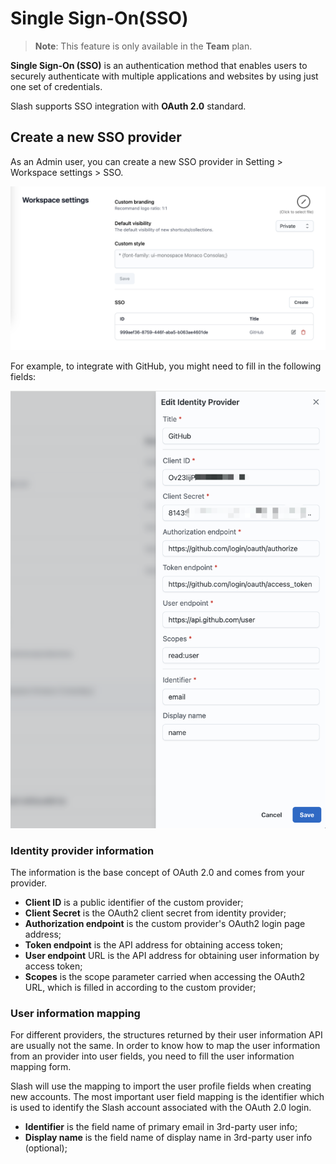 # Single Sign-On(SSO)

> **Note**: This feature is only available in the **Team** plan.

**Single Sign-On (SSO)** is an authentication method that enables users to securely authenticate with multiple applications and websites by using just one set of credentials.

Slash supports SSO integration with **OAuth 2.0** standard.

## Create a new SSO provider

As an Admin user, you can create a new SSO provider in Setting > Workspace settings > SSO.

![sso-setting](../assets/getting-started/sso-setting.png)

For example, to integrate with GitHub, you might need to fill in the following fields:

![github-sso](../assets/getting-started/github-sso.png)

### Identity provider information

The information is the base concept of OAuth 2.0 and comes from your provider.

- **Client ID** is a public identifier of the custom provider;
- **Client Secret** is the OAuth2 client secret from identity provider;
- **Authorization endpoint** is the custom provider's OAuth2 login page address;
- **Token endpoint** is the API address for obtaining access token;
- **User endpoint** URL is the API address for obtaining user information by access token;
- **Scopes** is the scope parameter carried when accessing the OAuth2 URL, which is filled in according to the custom provider;

### User information mapping

For different providers, the structures returned by their user information API are usually not the same. In order to know how to map the user information from an provider into user fields, you need to fill the user information mapping form.

Slash will use the mapping to import the user profile fields when creating new accounts. The most important user field mapping is the identifier which is used to identify the Slash account associated with the OAuth 2.0 login.

- **Identifier** is the field name of primary email in 3rd-party user info;
- **Display name** is the field name of display name in 3rd-party user info (optional);
